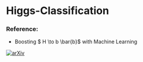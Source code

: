 # Higgs-Classification

### Reference:
- Boosting $ H \to b \bar{b}$ with Machine Learning

[![arXiv](https://img.shields.io/badge/arXiv-1807.10768%20-green.svg)](https://arxiv.org/abs/1807.10768)



